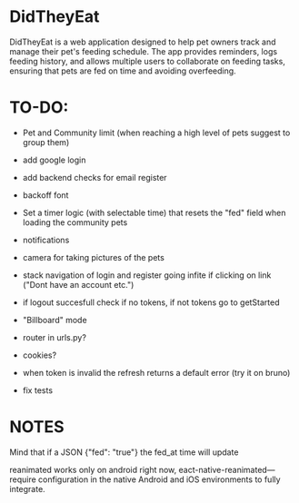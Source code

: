 # DidTheyEat
DidTheyEat is a web application designed to help pet owners track and manage their pet's feeding schedule. The app provides reminders, logs feeding history, and allows multiple users to collaborate on feeding tasks, ensuring that pets are fed on time and avoiding overfeeding. 


# TO-DO:

- Pet and Community limit (when reaching a high level of pets suggest to group them)

- add google login

- add backend checks for email register

- backoff font

- Set a timer logic (with selectable time) that resets the "fed" field when loading the community pets

- notifications

- camera for taking pictures of the pets

- stack navigation of login and register going infite if clicking on link ("Dont have an account etc.")

- if logout succesfull check if no tokens, if not tokens go to getStarted

- "Billboard" mode

- router in urls.py?

- cookies?

- when token is invalid the refresh returns a default error (try it on bruno)

- fix tests

# NOTES
Mind that if a JSON {"fed": "true"} the fed_at time will update

reanimated works only on android right now, eact-native-reanimated—require configuration in the native Android and iOS environments to fully integrate.